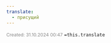```yaml
---
translate:
  - присущий
---
```

<span style="font-size:12px; color:#888888;">Created: 31.10.2024 00:47</span>
 `=this.translate`